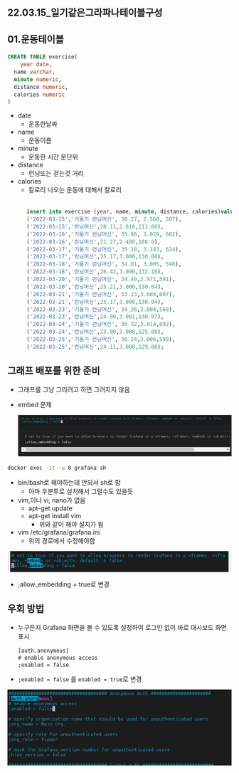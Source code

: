## 22.03.15_일기같은그라파나테이블구성

## 01.운동테이블

```sql
CREATE TABLE exercise(
	year date,
  name varchar,
  minute numeric,
  distance numeric,
  calories numeric
)
```

- date
  - 운동한날짜
- name 
  - 운동이름
- minute
  - 운동한 시간 분단위
- distance
  - 런닝또는 걷는것 거리
- calories
  - 칼로리 나오는 운동에 대해서 칼로리

```sql
      
      insert into exercise (year, name, minute, distance, calories)values
      ('2022-03-15','기울기 런닝머신', 30.27, 2.560, 507),
      ('2022-03-15','런닝머신',20.11,2.610,111.60),
      ('2022-03-16','기울기 런닝머신', 35.06, 3.029, 602),
      ('2022-03-16','런닝머신',21.27,2.480,108.0),
      ('2022-03-17','기울기 런닝머신', 35.10, 3.143, 624),
      ('2022-03-17','런닝머신',25.17,3.000,130.00),
      ('2022-03-18','기울기 런닝머신', 34.01, 3.005, 596),
      ('2022-03-18','런닝머신',26.42,3.000,132.10),
      ('2022-03-20','기울기 런닝머신', 34.49,2.971,591),
      ('2022-03-20','런닝머신',25.21,3.000,130.04),
      ('2022-03-21','기울기 런닝머신', 33.23,3.004,607),
      ('2022-03-21','런닝머신',25.17,3.000,130.04),
      ('2022-03-23','기울기 런닝머신', 34.36,3.004,568),
      ('2022-03-23','런닝머신',24.90,3.001,130.07),
      ('2022-03-24','기울기 런닝머신', 36.32,3.014,692),
      ('2022-03-24','런닝머신',23.90,3.000,125.00),
      ('2022-03-25','기울기 런닝머신', 36.24,3.006,599),
      ('2022-03-25','런닝머신',24.11,3.000,129.00);
```

## 그래프 배포를 위한 준비

- 그래프를 그냥 그리려고 하면 그려지지 않음 

- embed 문제

  ![image-20220328084939304](22.03.15_일기같은그라파나테이블구성.assets/image-20220328084939304.png)

```sh
docker exec -it -u 0 grafana sh
```

- bin/bash로 해야하는데 안되서 sh로 함
  - 아마 우분투로 설치해서 그럴수도 있을듯
- vim,이나 vi, nano가 없음
  - apt-get update
  - apt-get install vim
    - 위와 같이 해야 설치가 됨
- vim /etc/grafana/grafana.ini
  - 위의 경로에서 수정해야함

![image-20220328090419651](22.03.15_일기같은그라파나테이블구성.assets/image-20220328090419651.png)

- ;allow_embedding = true로 변경

## 우회 방법

- 누구든지 Grafana 화면을 볼 수 있도록 설정하여 로그인 없이 바로 대시보드 화면 표시

  ```
  [auth.anonymous]
  # enable anonymous access
  ;enabled = false
  ```

- `;enabled = false` 를 `enabled = true`로 변경

![image-20220328090525131](22.03.15_일기같은그라파나테이블구성.assets/image-20220328090525131.png)

